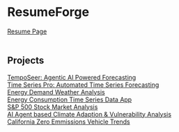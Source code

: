 # ResumeForge
<a href="https://mrftt12.github.io/ResumeForge/" target="blank">Resume Page</a></br><br>

## Projects
<a href="https://temposeer--0000001.whitepebble-044991e0.westus.azurecontainerapps.io">TempoSeer: Agentic AI Powered Forecasting</a></br>
<a href="#">Time Series Pro: Automated Time Series Forecasting</a></br>
<a href="https://21e899e3-bcb8-4aaf-bb55-afb5277e26c7.plotly.app/">Energy Demand Weather Analysis</a></br>
<a href="https://b76e58b9-7712-43b7-ba26-d028a8bb1f15.plotly.app/">Energy Consumption Time Series Data App</a></br>
<a href="https://96499545-d8ab-4c52-8552-e3c6e9bdb08f.plotly.app/">S&P 500 Stock Market Analysis</a></br>
<a href="https://huggingface.co/spaces/frankthtank/cava-ai?logs=container">AI Agent based Climate Adaption & Vulnerability Analysis</a></br>
<a href="https://huggingface.co/spaces/frankthtank/ca-zev-analytics">California Zero Emmissions Vehicle Trends</a></br></br>
